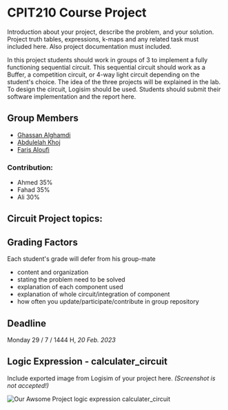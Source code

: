 # CPIT210 Course Project
Introduction about your project, describe the problem, and your solution. Project truth tables, expressions, k-maps and any related task must included here. Also project documentation must included.

In this project students should work in groups of 3 to implement a fully functioning sequential circuit. This sequential circuit should work as a Buffer, a competition circuit, or 4-way light circuit depending on the student's choice. The idea of the three projects will be explained in the lab. To design the circuit, Logisim should be used. Students should submit their software implementation and the report here. 

## Group Members
[comment]: <> (each group memeber should write his first, middle and last name with link to his GitHub account)
- [Ghassan Alghamdi](https://github.com/ONLYGHASSAN)
- [Abdulelah Khoj](https://github.com/abdulelah-khoj)
- [Faris Aloufi](https://github.com/Farisaloufi)

[comment]: <> (Students should include the contribution percentage of each group member.)
[comment]: <> (Example:)
### Contribution:
- Ahmed 35%
- Fahad 35%
- Ali 30%

## Circuit Project topics:

[comment]: <> (Choose one of the following, your choice need to be accepted by Instructor)



## Grading Factors
Each student's grade will defer from his group-mate 
- content and organization
- stating the problem need to be solved
- explanation of each component used
- explanation of whole circuit/integration of component
- how often you update/participate/contribute in group repository

## Deadline
Monday 29 / 7 / 1444 H, *20 Feb. 2023*

## Logic Expression - calculater_circuit
Include exported image from Logisim of your project here. *(Screenshot is not accepted!)*

![Our Awsome Project logic expression calculater_circuit](https://user-images.githubusercontent.com/123293486/219744083-ba5e0230-4e8d-44d2-8db3-dbfb538a8519.png)


